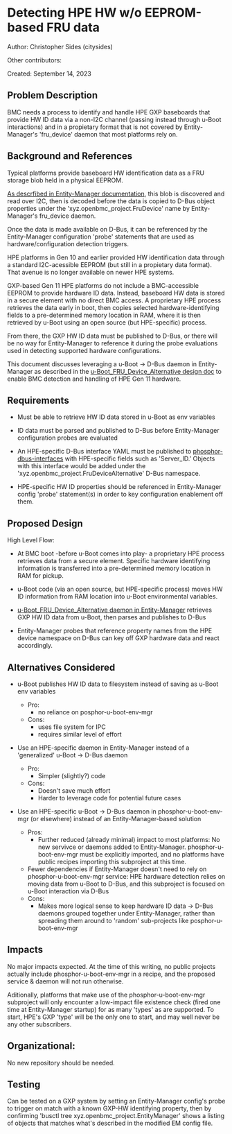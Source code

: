 # Detecting HPE HW w/o EEPROM-based FRU data

Author: Christopher Sides (citysides)

Other contributors:

Created: September 14, 2023

## Problem Description

BMC needs a process to identify and handle HPE GXP baseboards that provide HW ID
data via a non-I2C channel (passing instead through u-Boot interactions) and in
a propietary format that is not covered by Entity-Manager's 'fru_device' daemon
that most platforms rely on.

## Background and References

Typical platforms provide baseboard HW identification data as a FRU storage blob
held in a physical EEPROM.

[As descrfibed in Entity-Manager documentation](https://github.com/openbmc/entity-manager/blob/master/docs/my_first_sensors.md),
this blob is discovered and read over I2C, then is decoded before the data is
copied to D-Bus object properties under the 'xyz.openbmc_project.FruDevice' name
by Entity-Manager's fru_device daemon.

Once the data is made available on D-Bus, it can be referenced by the
Entity-Manager configuration 'probe' statements that are used as
hardware/configuration detection triggers.

HPE platforms in Gen 10 and earlier provided HW identification data through a
standard I2C-acessible EEPROM (but still in a propietary data format). That
avenue is no longer available on newer HPE systems.

GXP-based Gen 11 HPE platforms do not include a BMC-accessible EEPROM to provide
hardware ID data. Instead, baseboard HW data is stored in a secure element with
no direct BMC access. A proprietary HPE process retrieves the data early in
boot, then copies selected hardware-identifying fields to a pre-determined
memory location in RAM, where it is then retrieved by u-Boot using an open
source (but HPE-specific) process.

From there, the GXP HW ID data must be published to D-Bus, or there will be no
way for Entity-Manager to reference it during the probe evaluations used in
detecting supported hardware configurations.

This document discusses leveraging a u-Boot -> D-Bus daemon in Entity-Manager as
described in the
[u-Boot_FRU_Device_Alternative design doc](https://gerrit.openbmc.org/c/openbmc/docs/+/65678)
to enable BMC detection and handling of HPE Gen 11 hardware.

## Requirements

- Must be able to retrieve HW ID data stored in u-Boot as env variables

- ID data must be parsed and published to D-Bus before Entity-Manager
  configuration probes are evaluated

- An HPE-specific D-Bus interface YAML must be published to
  [phosphor-dbus-interfaces](https://github.com/openbmc/phosphor-dbus-interfaces)
  with HPE-specific fields such as 'Server_ID.' Objects with this interface
  would be added under the 'xyz.openbmc_project.FruDeviceAlternative' D-Bus
  namespace.

- HPE-specific HW ID properties should be referenced in Entity-Manager config
  'probe' statement(s) in order to key configuration enablement off them.

## Proposed Design

High Level Flow:

- At BMC boot -before u-Boot comes into play- a proprietary HPE process
  retrieves data from a secure element. Specific hardware identifying
  information is transferred into a pre-determined memory location in RAM for
  pickup.

- u-Boot code (via an open source, but HPE-specific process) moves HW ID
  information from RAM location into u-Boot environmental variables.

- [u-Boot_FRU_Device_Alternative daemon in Entity-Manager](https://gerrit.openbmc.org/c/openbmc/docs/+/65678)
  retrieves GXP HW ID data from u-Boot, then parses and publishes to D-Bus

- Entity-Manager probes that reference property names from the HPE device
  namespace on D-Bus can key off GXP hardware data and react accordingly.

## Alternatives Considered

- u-Boot publishes HW ID data to filesystem instead of saving as u-Boot env
  variables

  - Pro:
    - no reliance on posphor-u-boot-env-mgr
  - Cons:
    - uses file system for IPC
    - requires similar level of effort

- Use an HPE-specific daemon in Entity-Manager instead of a 'generalized' u-Boot
  -> D-Bus daemon

  - Pro:
    - Simpler (slightly?) code
  - Cons:
    - Doesn't save much effort
    - Harder to leverage code for potential future cases

- Use an HPE-specific u-Boot -> D-Bus daemon in phosphor-u-boot-env-mgr (or
  elsewhere) instead of an Entity-Manager-based solution
  - Pros:
    - Further reduced (already minimal) impact to most platforms: No new
      servivce or daemons added to Entity-Manager. phosphor-u-boot-env-mgr must
      be explicitly imported, and no platforms have public recipes importing
      this subproject at this time.
  * Fewer dependencies if Entity-Manager doesn't need to rely on
    phosphor-u-boot-env-mgr service: HPE hardware detection relies on moving
    data from u-Boot to D-Bus, and this subproject is focused on u-Boot
    interaction via D-Bus
  - Cons:
    - Makes more logical sense to keep hardware ID data -> D-Bus daemons grouped
      together under Entity-Manager, rather than spreading them around to
      'random' sub-projects like posphor-u-boot-env-mgr

## Impacts

No major impacts expected. At the time of this writing, no public projects
actually include phosphor-u-boot-env-mgr in a recipe, and the proposed service &
daemon will not run otherwise.

Aditionally, platforms that make use of the phosphor-u-boot-env-mgr subproject
will only encounter a low-impact file existence check (fired one time at
Entity-Manager startup) for as many 'types' as are supported. To start, HPE's
GXP 'type' will be the only one to start, and may well never be any other
subscribers.

## Organizational:

No new repository should be needed.

## Testing

Can be tested on a GXP system by setting an Entity-Manager config's probe to
trigger on match with a known GXP-HW identifying property, then by confirming
'busctl tree xyz.openbmc_project.EntityManager' shows a listing of objects that
matches what's described in the modified EM config file.
